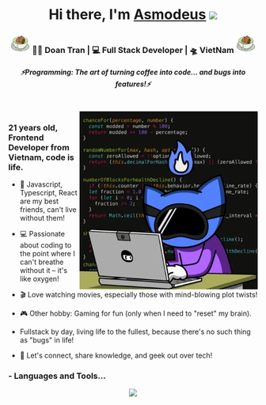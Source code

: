 <div align="center">
   <h1>Hi there, I'm <a href="https://portfolio-viet-doans-projects.vercel.app">Asmodeus</a> <img src="https://media.giphy.com/media/hvRJCLFzcasrR4ia7z/giphy.gif" width="25px"> </h1>
</div>

<div align="center">
    <h3>
        <img width="40" alt="GIF" src="https://raw.githubusercontent.com/Gressi-177/Gressi-177/refs/heads/main/relaxing.webp" />
        👩‍💻 Doan Tran | 💻 Full Stack Developer | 🛸 VietNam 
        <img width="40" alt="GIF" src="https://raw.githubusercontent.com/Gressi-177/Gressi-177/refs/heads/main/relaxing.webp" />
    </h3>
</div>

<h5 align="center">
   <i>⚡️Programming: The art of turning coffee into code... and bugs into features!⚡️</i>
</h5>
 
<br />
<img align="right" width="360px" alt="GIF" src="https://raw.githubusercontent.com/Gressi-177/Gressi-177/refs/heads/main/giphy.webp" />
<p align="center">
  <h3> 21 years old, Frontend Developer from Vietnam, code is life.</h3>
</p>

- 🥀 Javascript, Typescript, React are my best friends, can't live without them!

- 💻 Passionate about coding to the point where I can't breathe without it – it's like oxygen!

- 🎬 Love watching movies, especially those with mind-blowing plot twists!

- 🎮 Other hobby: Gaming for fun (only when I need to "reset" my brain).

- Fullstack by day, living life to the fullest, because there's no such thing as "bugs" in life!

- 💬 Let's connect, share knowledge, and geek out over tech!

### - Languages and Tools...

<p align="center">
  <a href="https://skillicons.dev">
    <img src="https://skillicons.dev/icons?i=js,ts,nextjs,react,tailwind,nodejs" />
  </a>
</p>
